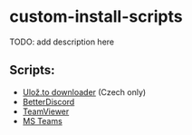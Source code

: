 # custom-install-scripts
TODO: add description here
## Scripts:
- [Ulož.to downloader](ulozto-downloader) (Czech only)
- [BetterDiscord](betterdiscord)
- [TeamViewer](teamviewer)
- [MS Teams](ms-teams)
